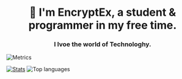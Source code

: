 <h1 align="center">👋 I'm EncryptEx, a student & programmer in my free time.</h1>
<h3 align="center">I lvoe the world of Technologhy.</h3>

![Metrics](https://metrics.lecoq.io/EncryptEx?template=classic&isocalendar=1&achievements=1&lines=1&traffic=1&activity=1&notable=1&isocalendar.duration=half-year&activity.limit=5&activity.load=300&activity.days=14&activity.visibility=all&activity.timestamps=false&activity.filter=all&achievements.threshold=C&achievements.secrets=true&achievements.display=detailed&achievements.limit=0&notable.from=organization&notable.repositories=false&notable.indepth=false&notable.types=commit&config.timezone=Europe/Madrid)

[![Stats](https://github-readme-stats.vercel.app/api?username=EncryptEx&show_icons=true&theme=github_dark)](https://github.com/EncryptEx&theme=transparent)
![Top languages](https://github-readme-stats.vercel.app/api/top-langs/?username=encryptex&hide=shaderlab,Jupyter%20Notebook,hlsl&layout=compact&theme=transparent)
